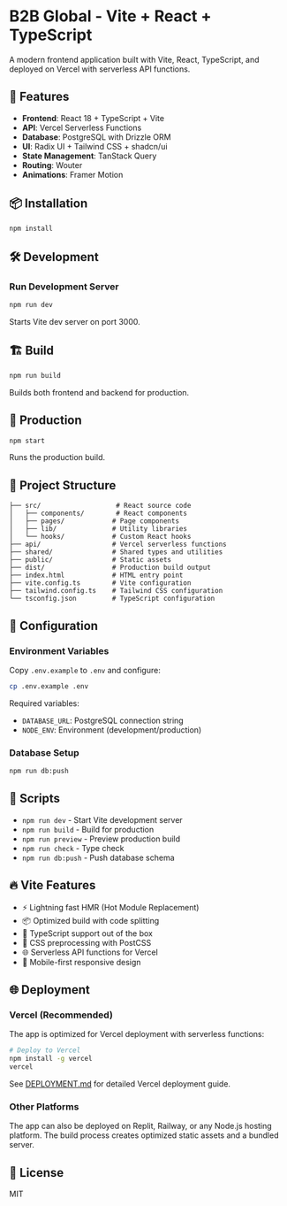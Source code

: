 # B2B Global - Vite + React + TypeScript

A modern frontend application built with Vite, React, TypeScript, and deployed on Vercel with serverless API functions.

## 🚀 Features

- **Frontend**: React 18 + TypeScript + Vite
- **API**: Vercel Serverless Functions
- **Database**: PostgreSQL with Drizzle ORM
- **UI**: Radix UI + Tailwind CSS + shadcn/ui
- **State Management**: TanStack Query
- **Routing**: Wouter
- **Animations**: Framer Motion

## 📦 Installation

```bash
npm install
```

## 🛠️ Development

### Run Development Server
```bash
npm run dev
```
Starts Vite dev server on port 3000.

## 🏗️ Build

```bash
npm run build
```
Builds both frontend and backend for production.

## 🚀 Production

```bash
npm start
```
Runs the production build.

## 📁 Project Structure

```
├── src/                   # React source code
│   ├── components/        # React components
│   ├── pages/            # Page components
│   ├── lib/              # Utility libraries
│   └── hooks/            # Custom React hooks
├── api/                  # Vercel serverless functions
├── shared/               # Shared types and utilities
├── public/               # Static assets
├── dist/                 # Production build output
├── index.html            # HTML entry point
├── vite.config.ts        # Vite configuration
├── tailwind.config.ts    # Tailwind CSS configuration
└── tsconfig.json         # TypeScript configuration
```

## 🔧 Configuration

### Environment Variables

Copy `.env.example` to `.env` and configure:

```bash
cp .env.example .env
```

Required variables:
- `DATABASE_URL`: PostgreSQL connection string
- `NODE_ENV`: Environment (development/production)

### Database Setup

```bash
npm run db:push
```

## 🎯 Scripts

- `npm run dev` - Start Vite development server
- `npm run build` - Build for production
- `npm run preview` - Preview production build
- `npm run check` - Type check
- `npm run db:push` - Push database schema

## 🔥 Vite Features

- ⚡ Lightning fast HMR (Hot Module Replacement)
- 📦 Optimized build with code splitting
- 🔧 TypeScript support out of the box
- 🎨 CSS preprocessing with PostCSS
- 🌐 Serverless API functions for Vercel
- 📱 Mobile-first responsive design

## 🌐 Deployment

### Vercel (Recommended)
The app is optimized for Vercel deployment with serverless functions:

```bash
# Deploy to Vercel
npm install -g vercel
vercel
```

See [DEPLOYMENT.md](./DEPLOYMENT.md) for detailed Vercel deployment guide.

### Other Platforms
The app can also be deployed on Replit, Railway, or any Node.js hosting platform. The build process creates optimized static assets and a bundled server.

## 📝 License

MIT

